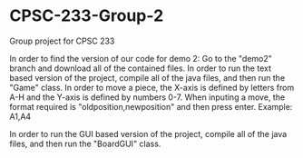 # CPSC-233-Group-2
Group project for CPSC 233

In order to find the version of our code for demo 2:
Go to the "demo2" branch and download all of the contained files.
In order to run the text based version of the project, compile all of the java files, and then run the "Game" class.
In order to move a piece, the X-axis is defined by letters from A-H and the Y-axis is defined by numbers 0-7.
When inputing a move, the format required is "oldposition,newposition" and then press enter. Example: A1,A4

In order to run the GUI based version of the project, compile all of the java files, and then run the "BoardGUI" class.
